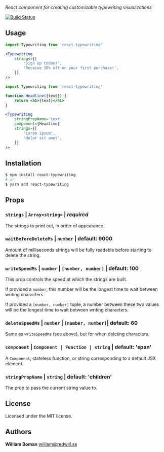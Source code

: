 *React component for creating customizable typewriting visualizations*

[![Build Status](https://travis-ci.org/williamboman/react-typewriting.svg?branch=master)](https://travis-ci.org/williamboman/react-typewriting)

## Usage

```jsx
import Typewriting from 'react-typewriting'

<Typewriting
    strings={[
        'Sign up today!',
        'Receive 20% off on your first purchase!',
    ]}
/>
```

```jsx
import Typewriting from 'react-typewriting'

function Headline({text}) {
    return <h1>{text}</h1>
}

<Typewriting
    stringPropName='text'
    component={Headline}
    strings={[
        'Lorem ipsum',
        'dolor sit amet',
    ]}
/>
```

## Installation

```sh
$ npm install react-typewriting
# or
$ yarn add react-typewriting
```

## Props

### `strings` | `Array<string>` | *required*

The strings to print out, in order of appearance.

### `waitBeforeDeleteMs` | `number` | default: 9000

Amount of milliseconds strings will be fully readable before starting
to delete the string.

### `writeSpeedMs` | `number` | `[number, number]` | default: 100

This prop controls the speed at which the strings are built.

If provided a `number`, this number will be the longest time to wait between writing characters.

If provided a `[number, number]` tuple, a number between these two values will be the longest time to wait between writing characters.

### `deleteSpeedMs` | `number` | `[number, number]`| default: 60

Same as `writeSpeedMs` (see above), but for when deleting characters.

### `component` | `Component | Function | string` | default: 'span'

A `Component`, stateless function, or string corresponding to a default JSX element.

### `stringPropName` | `string` | default: 'children'

The prop to pass the current string value to.

## License

Licensed under the MIT license.

## Authors

**William Boman** <william@redwill.se>
